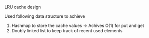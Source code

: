 LRU cache design

Used following data structure to achieve
1. Hashmap to store the cache values  -> Achives O(1) for put and get
2. Doubly linked list to keep track of recent used elements

